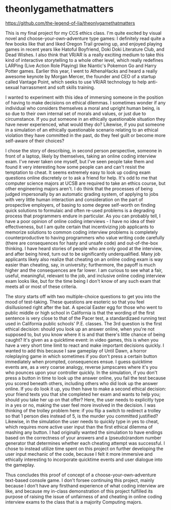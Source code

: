 # theonlygamethatmatters


https://github.com/the-legend-of-lia/theonlygamethatmatters

This is my final project for my CCS ethics class.  I'm quite excited by visual novel and choose-your-own-adventure type games: I definitely read quite a few books like that and liked Oregon Trail growing up, and enjoyed playing games in recent years like Hatoful Boyfriend, Doki Doki Literature Club, and Dead Wishes.  I also think that VR/AR is a really exciting medium to take this kind of interactive storytelling to a whole other level, which really redefines LARPing (Live Action Role Playing) like Niantic's Pokemon Go and Harry Potter games.  Earlier this year, I went to AthenaHacks and heard a really awesome keynote by Morgan Mercer, the founder and CEO of a startup called Vantage Point, which seeks to use VR/AR technology to help anti-sexual harrassment and soft skills training.

I wanted to experiment with this idea of immersing someone in the position of having to make decisions on ethical dilemmas.  I sometimes wonder if any individual who considers themselves a moral and upright human being, is so due to their own internal set of morals and values, or just due to circumstance.  If you put someone in an ethically questionable situation they have never experienced, what would they do?  Likewise, if you put someone in a simulation of an ethically questionable scenario relating to an ethical violation they have committed in the past, do they feel guilt or become more self-aware of their choices?

I chose the story of describing, in second person perspective, someone in front of a laptop, likely by themselves, taking an online coding interview exam.  I've never taken one myself, but I've seen people take them and found it very interesting how some people can and can't resist the temptation to cheat.  It seems extremely easy to look up coding exam questions online discretely or to ask a friend for help.  It's odd to me that computer science majors at UCSB are required to take an ethics course, but other engineering majors aren't.  I do think that the processes of being judged impersonally by an automatic grading system, of applying to jobs with very little human interaction and consideration on the part of prospective employers, of basing to some degree self-worth on finding quick solutions to formulaic and often re-used problems is a degrading process that programmers endure in particular.  As you can probably tell, I have a poor opinion of online coding interviews - I have no idea of their effectiveness, but I am quite certain that incentivizing job applicants to memorize solutions to common coding interview problems is completely counterproductive to having programmers who value writing code carefully (there are consequences for hasty and unsafe code) and out-of-the-box thinking.  I have heard stories of people who are only good at the interview, and after being hired, turn out to be significantly underqualified.  Many job applicants likely also realize that cheating on an online coding exam is way easier than cheating, say, in university; furthermore, the payoff is much higher and the consequences are far lower.  I am curious to see what a fair, useful, meaningful, relevant to the job, and inclusive online coding interview exam looks like, but for the time being I don't know of any such exam that meets all or most of these criteria.

The story starts off with two multiple-choice questions to get you into the mood of test-taking.  These questions are esoteric so that you feel disillusioned right after the bat.  A special Easter egg for those who went to public middle or high school in California is that the wording of the first sentence is very close to that of the Pacer test, a standardizaed running test used in California public schools' P.E. classes.  The 3rd question is the first ethical decision: should you look up an answer online, when you're not supposed to, but you know where it is and that there's little chance of being caught?  It's given as a quicktime event: in video games, this is when you have a very short time limit to react and make important decisions quickly.  I wanted to add this because I saw gameplay of Until Dawn, a horror roleplaying game in which sometimes if you don't press a certain button immediately when prompted, consequences ensue.  I guess quicktime events are, as a very coarse analogy, reverse jumpscares where it's you who pounces upon your controller quickly.  In the simulation, if you don't press a button in time to look up the answer online, you fail the test because you scored beneath others, including others who did look up the answer online.  If you do look it up, you then have to make a second ethical decision: your friend texts you that she completed her exam and wants to help you; should you take her up on that offer?  Here, the user needs to explicitly type in a yes or no, making the user feel more involved in the decision.  I was thinking of the trolley problem here: if you flip a switch to redirect a trolley so that 1 person dies instead of 5, is the murder you committed justified?  Likewise, in the simulation the user needs to quickly type in yes to cheat, which requires more active user input than the first ethical dilemma of mashing any button.  I had originally wanted the simulation to have endings based on the correctness of your answers and a (pseudo)random number generator that determines whether each cheating attempt was successful.  I chose to instead utilize time spent on this project on further developing the user input mechanic of the code, because I felt it more immersive and ethically interesting to incorporate quicktime events and user dialogue into the gameplay.

Thus concludes this proof of concept of a choose-your-own-adventure text-based console game.  I don't forsee continuing this project, mainly because I don't have any firsthand experience of what coding interview are like, and because my in-class demonstration of this project fulfilled its purpose of raising the issue of unfairness of and cheating in online coding interview exams to the class that is a majority Computing majors.
